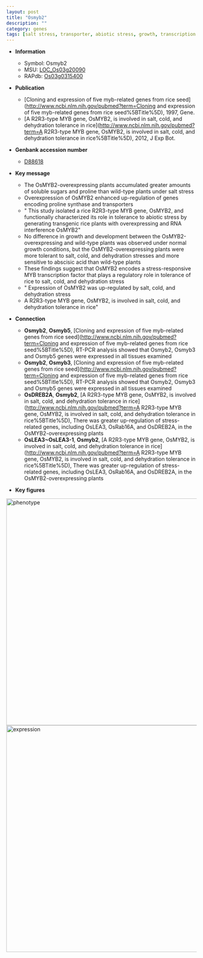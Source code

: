 ```yaml
---
layout: post
title: "Osmyb2"
description: ""
category: genes
tags: [salt stress, transporter, abiotic stress, growth, transcription factor, salt]
---
```


* **Information**  
    + Symbol: Osmyb2  
    + MSU: [LOC_Os03g20090](http://rice.plantbiology.msu.edu/cgi-bin/ORF_infopage.cgi?orf=LOC_Os03g20090)  
    + RAPdb: [Os03g0315400](http://rapdb.dna.affrc.go.jp/viewer/gbrowse_details/irgsp1?name=Os03g0315400)  

* **Publication**  
    + [Cloning and expression of five myb-related genes from rice seed](http://www.ncbi.nlm.nih.gov/pubmed?term=Cloning and expression of five myb-related genes from rice seed%5BTitle%5D), 1997, Gene.
    + [A R2R3-type MYB gene, OsMYB2, is involved in salt, cold, and dehydration tolerance in rice](http://www.ncbi.nlm.nih.gov/pubmed?term=A R2R3-type MYB gene, OsMYB2, is involved in salt, cold, and dehydration tolerance in rice%5BTitle%5D), 2012, J Exp Bot.

* **Genbank accession number**  
    + [D88618](http://www.ncbi.nlm.nih.gov/nuccore/D88618)

* **Key message**  
    + The OsMYB2-overexpressing plants accumulated greater amounts of soluble sugars and proline than wild-type plants under salt stress
    + Overexpression of OsMYB2 enhanced up-regulation of genes encoding proline synthase and transporters
    + " This study isolated a rice R2R3-type MYB gene, OsMYB2, and functionally characterized its role in tolerance to abiotic stress by generating transgenic rice plants with overexpressing and RNA interference OsMYB2"
    + No difference in growth and development between the OsMYB2-overexpressing and wild-type plants was observed under normal growth conditions, but the OsMYB2-overexpressing plants were more tolerant to salt, cold, and dehydration stresses and more sensitive to abscisic acid than wild-type plants
    + These findings suggest that OsMYB2 encodes a stress-responsive MYB transcription factor that plays a regulatory role in tolerance of rice to salt, cold, and dehydration stress
    + " Expression of OsMYB2 was up-regulated by salt, cold, and dehydration stress
    + A R2R3-type MYB gene, OsMYB2, is involved in salt, cold, and dehydration tolerance in rice"

* **Connection**  
    + __Osmyb2__, __Osmyb5__, [Cloning and expression of five myb-related genes from rice seed](http://www.ncbi.nlm.nih.gov/pubmed?term=Cloning and expression of five myb-related genes from rice seed%5BTitle%5D),  RT-PCR analysis showed that Osmyb2, Osmyb3 and Osmyb5 genes were expressed in all tissues examined
    + __Osmyb2__, __Osmyb3__, [Cloning and expression of five myb-related genes from rice seed](http://www.ncbi.nlm.nih.gov/pubmed?term=Cloning and expression of five myb-related genes from rice seed%5BTitle%5D),  RT-PCR analysis showed that Osmyb2, Osmyb3 and Osmyb5 genes were expressed in all tissues examined
    + __OsDREB2A__, __Osmyb2__, [A R2R3-type MYB gene, OsMYB2, is involved in salt, cold, and dehydration tolerance in rice](http://www.ncbi.nlm.nih.gov/pubmed?term=A R2R3-type MYB gene, OsMYB2, is involved in salt, cold, and dehydration tolerance in rice%5BTitle%5D),  There was greater up-regulation of stress-related genes, including OsLEA3, OsRab16A, and OsDREB2A, in the OsMYB2-overexpressing plants
    + __OsLEA3~OsLEA3-1__, __Osmyb2__, [A R2R3-type MYB gene, OsMYB2, is involved in salt, cold, and dehydration tolerance in rice](http://www.ncbi.nlm.nih.gov/pubmed?term=A R2R3-type MYB gene, OsMYB2, is involved in salt, cold, and dehydration tolerance in rice%5BTitle%5D),  There was greater up-regulation of stress-related genes, including OsLEA3, OsRab16A, and OsDREB2A, in the OsMYB2-overexpressing plants

* **Key figures**  
<img src="http://ricencode.github.io/images/Osmyb2.pheno.png" alt="phenotype"  style="width: 600px;"/>

<img src="http://ricencode.github.io/images/Osmyb2.exp.png" alt="expression"  style="width: 600px;"/>


